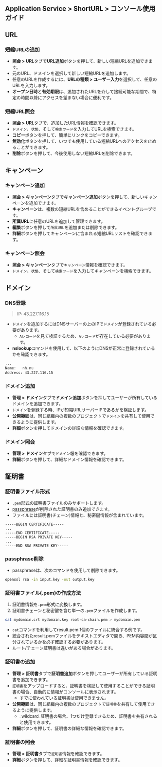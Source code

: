 ## Application Service > ShortURL > コンソール使用ガイド

## URL

### 短縮URLの追加
- **照会 > URL**タブで**URL追加**ボタンを押して、新しい短縮URLを追加できます。
- 元のURL、ドメインを選択して新しい短縮URLを追加します。
- 任意のURLを作成するには、**URLの種類 > ユーザー入力**を選択して、任意のURLを入力します。
- **オープン日時**と**有効期限**は、追加されたURLを介して接続可能な期間で、特定の時間以降にアクセスを望まない場合に便利です。

### 短縮URL照会
- **照会 > URL**タブで、追加したURL情報を確認できます。
- `ドメイン`、`状態`、そして`検索ワード`を入力してURLを検索できます。
- **コピー**ボタンを押して、簡単にリンクをコピーできます。
- **無効化**ボタンを押して、いつでも使用している短縮URLへのアクセスを止めることができます。
- **削除**ボタンを押して、今後使用しない短縮URLを削除できます。



## キャンペーン

### キャンペーン追加
- **照会 > キャンペーン**タブで**キャンペーン追加**ボタンを押して、新しいキャンペーンを追加できます。
- **キャンペーン**は、複数の短縮URLを含めることができるイベントグループです。
- **所属URL**に任意のURLを追加して管理できます。
- **編集**ボタンを押して`所属URL`を追加または削除できます。
- **詳細**ボタンを押してキャンペーンに含まれる短縮URLリストを確認できます。

### キャンペーン照会
- **照会 > キャンペーン**タブで`キャンペーン`情報を確認できます。
- `ドメイン`、`状態`、そして`検索ワード`を入力してキャンペーンを検索できます。


## ドメイン

### DNS登録
> IP: 43.227.116.15
- `ドメイン`を追加するにはDNSサーバーの上のIPで`ドメイン`が登録されている必要があります。
  - `Aレコード`を見て検証するため、`Aレコード`が存在している必要があります。
- **nslookup**コマンドを使用して、以下のようにDNSが正常に登録されているかを確認できます。
```bash
...
Name:   nh.nu
Address: 43.227.116.15
```
### ドメイン追加
- **管理 > ドメイン**タブで**ドメイン追加**ボタンを押してユーザーが所有しているドメインを追加できます。
- `ドメイン`を登録する時、IPが短縮URLサーバーIPであるかを検証します。
- **公開範囲**は、同じ組織内の複数のプロジェクトで`ドメイン`を共有して使用できるように提供します。
- **詳細**ボタンを押してドメインの詳細な情報を確認できます。

### ドメイン照会
- **管理 > ドメイン**タブで`ドメイン`報を確認できます。
- **詳細**ボタンを押して、詳細なドメイン情報を確認できます。



## 証明書

### 証明書ファイル形式
- `.pem`形式の証明書ファイルのみサポートします。
- [passphrase](#passphrase-削除)が削除された証明書のみ追加できます。
- ファイルには証明書(チェーン)情報と、秘密鍵情報が含まれています。

```
-----BEGIN CERTIFICATE-----
...
-----END CERTIFICATE-----
-----BEGIN RSA PRIVATE KEY-----
...
-----END RSA PRIVATE KEY-----
```

### passphrase削除
- passphraseは、次のコマンドを使用して削除できます。
```bash
openssl rsa -in input.key -out output.key
```

### 証明書ファイル(.pem)の作成方法
1. 証明書情報を`.pem`形式に変換します。
2. 証明書チェーンと秘密鍵を含む単一の`.pem`ファイルを作成します。

```bash
cat mydomain.crt mydomain.key root-ca-chain.pem > mydomain.pem
```

- `cat`コマンドを利用してresult.pem 1個のファイルに統合する例です。
- 統合されたresult.pemファイルをテキストエディタで開き、PEM内容間が区分されているかを必ず確認する必要があります。
- ルート/チェーン証明書は違いがある場合があります。


### 証明書の追加
- **管理 > 証明書**タブで**証明書追加**ボタンを押してユーザーが所有している証明書を追加できます。
- `証明書`をアップロードすると、証明書を検証して使用することができる証明書の場合、自動的に情報がコンソールに表示されます。
  - すでに使われている証明書は使用できません。
- **公開範囲**は、同じ組織内の複数のプロジェクトで`証明書`を共有して使用できるように提供します。
  - _wildcard_証明書の場合、1つだけ登録できるため、証明書を共有されると使用できます。
- **詳細**ボタンを押して、証明書の詳細な情報を確認できます。

### 証明書の照会
- **管理 > 証明書**タブで`証明書`情報を確認できます。
- **詳細**ボタンを押して、詳細な証明書情報を確認できます。

